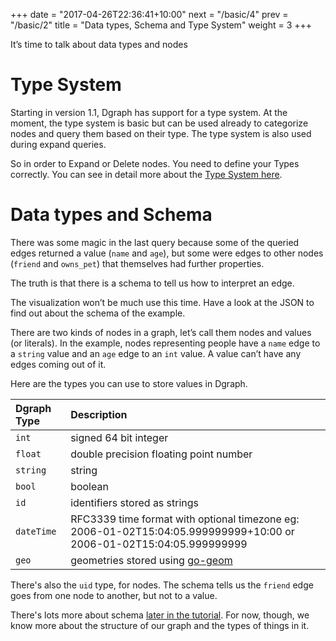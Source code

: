 +++
date = "2017-04-26T22:36:41+10:00"
next = "/basic/4"
prev = "/basic/2"
title = "Data types, Schema and Type System"
weight = 3
+++

It’s time to talk about data types and nodes

# Type System

Starting in version 1.1, Dgraph has support for a type system. At the moment, the type system is basic but can be used already to categorize nodes and query them based on their type. The type system is also used during expand queries.

So in order to Expand or Delete nodes. You need to define your Types correctly. You can see in detail more about the [Type System here](https://dgraph.io/docs/query-language/#type-system).

# Data types and Schema

There was some magic in the last query because some of the queried
edges returned a value (`name` and `age`), but some were edges to
other nodes (`friend` and `owns_pet`) that themselves had further properties.

The truth is that there is a schema to tell us how to interpret an edge.

The visualization won’t be much use this time.  Have a look at the JSON to find out about the schema of the example.

There are two kinds of nodes in a graph, let’s call them nodes and
values (or literals).  In the example, nodes representing people have
a `name` edge to a `string` value and an `age` edge to an `int` value.  A value can’t have any edges coming out of it.

Here are the types you can use to store values in Dgraph.

| Dgraph Type | Description |
|:------------|:--------|
|  `int`      | signed 64 bit integer   |
|  `float`    | double precision floating point number   |
|  `string`   | string  |
|  `bool`     | boolean    |
|  `id`       | identifiers stored as strings  |
|  `dateTime` | RFC3339 time format with optional timezone eg: 2006-01-02T15:04:05.999999999+10:00 or 2006-01-02T15:04:05.999999999    |
|  `geo`      | geometries stored using [go-geom](https://github.com/twpayne/go-geom)    |



There's also the `uid` type, for nodes.  The schema tells us the `friend` edge goes from one node to another, but not to a value.

There's lots more about schema [later in the tutorial](../../schema/1).  For now, though, we know more about the structure of our graph and the types of things in it.

